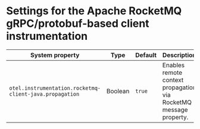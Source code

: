 # Settings for the Apache RocketMQ gRPC/protobuf-based client instrumentation

| System property | Type | Default | Description |
|---|---|---|---|
| `otel.instrumentation.rocketmq-client-java.propagation` | Boolean | `true` | Enables remote context propagation via RocketMQ message property. |